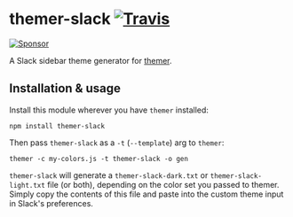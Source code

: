 # themer-slack [![Travis](https://img.shields.io/travis/mjswensen/themer-slack.svg)](https://travis-ci.org/mjswensen/themer-slack)

[![Sponsor](https://app.codesponsor.io/embed/hHKoUkX4tpsdAzjvSfNXFb22/mjswensen/themer-slack.svg)](https://app.codesponsor.io/link/hHKoUkX4tpsdAzjvSfNXFb22/mjswensen/themer-slack)

A Slack sidebar theme generator for [themer](https://github.com/mjswensen/themer).

## Installation & usage

Install this module wherever you have `themer` installed:

    npm install themer-slack

Then pass `themer-slack` as a `-t` (`--template`) arg to `themer`:

    themer -c my-colors.js -t themer-slack -o gen

`themer-slack` will generate a `themer-slack-dark.txt` or `themer-slack-light.txt` file (or both), depending on the color set you passed to themer. Simply copy the contents of this file and paste into the custom theme input in Slack's preferences.
